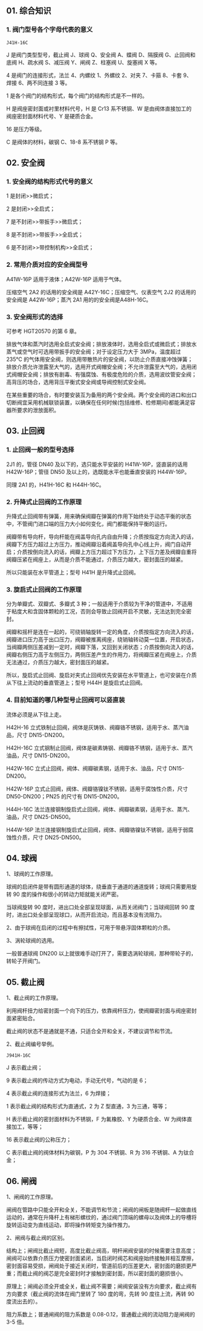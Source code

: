 ## 01. 综合知识

### 1. 阀门型号各个字母代表的意义

	J41H-16C

J 是阀门类型型号，截止阀 J、球阀 Q、安全阀 A、蝶阀 D、隔膜阀 G、止回阀和底阀 H、疏水阀 S、减压阀 Y、闸阀 Z、柱塞阀 U、旋塞阀 X 等。

4 是阀门的连接形式，法兰 4、内螺纹 1、外螺纹 2、对夹 7、卡箍 8、卡套 9、焊接 6、两不同连接 3 等。

1 是各个阀门的结构形式，每个阀门的结构形式是不一样的。

H 是阀座密封面或衬里材料代号，H 是 Cr13 系不锈钢、W 是由阀体直接加工的阀座密封面材料代号、Y 是硬质合金。

16 是压力等级。

C 是阀体的材料，碳钢 C、18-8 系不锈钢 P 等。

## 02. 安全阀

### 1. 安全阀的结构形式代号的意义

1 是封闭>>微启式；

2 是封闭>>全启式；

7 是不封闭>>带扳手>>微启式；

8 是不封闭>>带扳手>>全启式；

6 是不封闭>>带控制机构>>全启式；

### 2. 常用介质对应的安全阀型号

A41W-16P 适用于液体；A42W-16P 适用于气体。

压缩空气 2A2 的话用的安全阀是 A42Y-16C；压缩空气、仪表空气 2J2 的话用的安全阀是 A42W-16P；蒸汽 2A1 用的的安全阀是A48H-16C。

### 3. 安全阀形式的选择

可参考 HGT20570 的第 6 章。

排放气体和蒸汽时选用全启式安全阀；排放液体时，选用全启式或微启式；排放水蒸气或空气时可选用带扳手的安全阀；对于设定压力大于 3MPa，温度超过 235℃ 的气体用安全阀，则选用带散热片的安全阀，以防止介质直接冲蚀弹簧；排放介质允许泄露至大气的，选用开式阀帽安全阀；不允许泄露至大气的，选用闭式阀帽安全阀；排放有剧毒、有强腐蚀、有极度危险的介质，选用波纹管安全阀；高背压的场合，选用背压平衡式安全阀或导阀控制式安全阀。

在某些重要的场合，有时要安装互为备用的两个安全阀。两个安全阀的进口和出口切断阀宜采用机械联锁装置，以确保在任何时候(包括维修、检修期间)都能满足容器所要求的泄放面积。

## 03. 止回阀

### 1. 止回阀一般的型号选择

2J1 的，管径 DN40 及以下的，选只能水平安装的 H41W-16P，竖直装的话用 H42W-16P；管径 DN50 及以上的，选既能水平也能垂直安装的 H44W-16P。

同理 2A1 的，H41H-16C 和 H44H-16C。

### 2. 升降式止回阀的工作原理   
       
升降式止回阀带有弹簧，用来确保阀瓣在弹簧的作用下始终处于动态平衡的状态中，不管阀门进口端的压力大小如何变化，阀门都能保持平衡的运行。

阀瓣带有导向杆，导向杆能在阀盖导向孔内自由升降；介质按指定方向流入的话，阀瓣下方压力超过上方压力，推动阀瓣沿着阀盖导向孔中心线上升，阀门自动开启；介质按倒向流入的话，阀瓣上方压力超过下方压力，上下压力差及阀瓣自重将阀瓣压紧在阀座上，从而是介质不能通过，介质压力越大，密封面压的越紧。

所以只能装在水平管道上；型号 H41H 是升降式止回阀。

### 3. 旋启式止回阀的工作原理

分为单瓣式、双瓣式、多瓣式 3 种；一般适用于介质较为干净的管道中，不适用于粘度大和含固体颗粒的工况，否则会导致止回阀开启不灵敏，无法达到完全密封。

阀瓣和摇杆是连在一起的，可绕销轴旋转一定的角度，介质按指定方向流入的话，阀瓣进口压力高于出口压力，阀瓣被推离阀座，绕销轴转动莫一位置，开启状态，当阀瓣两侧压差减到一定时，阀瓣下落，又回到关闭状态；介质按倒向流入的话，阀瓣右侧压力高于左侧压力，两侧压差产生的作用力，将阀瓣压紧在阀座上，介质无法通过，介质压力越大，密封面压的越紧。

所以，旋启式止回阀、旋启对夹式止回阀优先安装在水平管道上，也可安装在介质从下往上流动的垂直管道上；型号 H44H 是旋启式止回阀。

### 4. 目前知道的哪几种型号止回阀可以竖直装

流体必须是从下往上走。

H42H-16 立式铁制止回阀，阀体是灰铸铁、阀瓣铬不锈钢，适用于水、蒸汽油品，尺寸 DN15-DN200。

H42H-16C 立式钢制止回阀，阀体是碳素铸钢、阀瓣铬不锈钢，适用于水、蒸汽油品，尺寸 DN15-DN200。

H42W-16C 立式止回阀，阀体、阀瓣碳素钢，适用于水、油品，尺寸 DN15-DN200。

H42W-16P 立式止回阀，阀体、阀瓣铬镍钛不锈钢，适用于腐蚀性介质，尺寸 DN50-DN200；PN25 的尺寸有 DN15-DN200。

H44H-16C 法兰连接钢制旋启式止回阀，阀体、阀瓣碳素钢，适用于水、蒸汽、油品，尺寸 DN25-DN500。

H44W-16P 法兰连接钢制旋启式止回阀，阀体、阀瓣铬镍钛不锈钢，适用于弱腐蚀性介质，尺寸 DN25-DN500。

## 04. 球阀

1、球阀的工作原理。

球阀的启闭件是带有圆形通道的球体，绕垂直于通道的通道旋转；球阀只需要用旋转 90 度的操作和很小的转动力矩就能关闭严密。

当球阀旋转 90 度时，进出口处全部呈现球面，从而关闭阀门；当球阀回转 90 度时，进出口处全部呈现球口，从而开启流动，而且基本没有流阻力。

2、由于球阀在启闭的过程中有擦拭性，可用于带悬浮固体颗粒的介质。

3、涡轮球阀的选用。

一般普通球阀 DN200 以上就很难手动打开了，需要选涡轮球阀，那种带轮子的，转轮子开阀门。

## 05. 截止阀

1、截止阀的工作原理。

利用阀杆扭力给密封面一个向下的压力，依靠阀杆压力，使阀瓣密封面与阀座密封面紧密贴合。

截止阀的状态不是通就是不通，只适合全开和全关，不建议调节和节流。

2、截止阀编号举例。

	J941H-16C

J 表示截止阀；

9 表示截止阀的传动方式为电动，手动无代号，气动的是 6；

4 表示截止阀的连接形式为法兰，6 为焊接；

1 表示截止阀的结构形式为直通式，2 为 Z 型直通，3 为三通，等等；

H 表示截止阀的密封面材料为不锈钢，F 为氟橡胶、Y 为硬质合金、W 为阀体直接加工，等等；

16 表示截止阀的公称压力；

C 表示截止阀的阀体材料为碳钢，P 为 304 不锈钢、R 为 316 不锈钢、A 为钛合金；

## 06. 闸阀

1、闸阀的工作原理。

闸阀在管路中只能全开和全关，不能调节和节流；闸阀的闸板是随阀杆一起做直线运动的，通常在升降杆上有梯形螺纹的，通过阀门顶端的螺母以及阀体上的导槽将旋转运动变为直线运动，即将操作转矩变为操作推力。

2、闸阀与截止阀的区别。

结构上；闸阀比截止阀短，高度比截止阀高，明杆闸阀安装的时候需要注意高度；闸阀可以依靠介质压力使密封面紧闭，当启闭时阀芯和阀座始终接触并相互摩擦，密封面容易受损，闸阀处于接近关闭时，管道前后的压差更大，密封面的磨损更严重；而截止阀的阀芯是完全密封时才接触到密封面，所以密封面的磨损很小。

原理上；闸阀必须全开或全关，截止阀不需要；闸阀安装没有方向要求，截止阀有方向要求（截止阀的流体在阀门里转了 180 度的弯，先转 90 度往上流，再转 90 度流出去的）。

阻力系数上；普通闸阀的阻力系数是 0.08-0.12，普通截止阀的流动阻力是闸阀的 3-5 倍。

